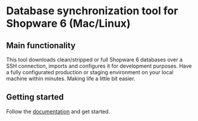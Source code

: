 # Database synchronization tool for Shopware 6 (Mac/Linux)

## Main functionality
This tool downloads clean/stripped or full Shopware 6 databases over a SSH connection, imports and configures it for development purposes. Have a fully configurated production or staging environment on your local machine within minutes. Making life a little bit easier.

## Getting started
Follow the [documentation](https://github.com/jellesiderius/sw-db-sync/wiki) and get started.
